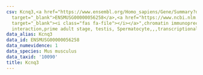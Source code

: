 ```yaml
---
csv: Kcnq3,<a href="https://www.ensembl.org/Homo_sapiens/Gene/Summary?db=core;g=ENSMUSG00000056258"
  target="_blank">ENSMUSG00000056258</a>,<a href="https://www.ncbi.nlm.nih.gov/pubmed/25450459"
  target="_blank"><i class="fas fa-file"></i></a>",chromatin immunoprecipitation assay,direct
  interaction,prime adult stage, testis, Spermatocyte,,,transcriptional regulation,
data_alias: Kcnq3
data_id: ENSMUSG00000056258
data_numevidence: 1
data_species: Mus musculus
data_taxid: '10090'
title: Kcnq3
---
```

